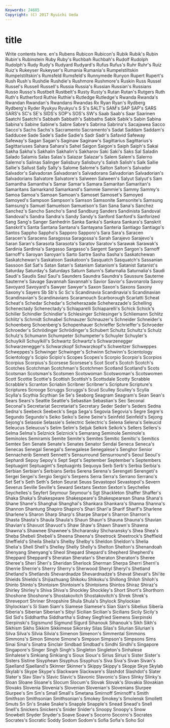 ```yaml
---
Keywords: 24685 
Copyright: (C) 2017 Ryuichi Ueda
---
```


# title

Write contents here.
en's Rubens
Rubicon Rubicon's Rubik Rubik's Rubin Rubin's Rubinstein Ruby Ruby's Ruchbah
Ruchbah's Rudolf Rudolph Rudolph's Rudy Rudy's Rudyard Rudyard's Rufus Rufus's
Ruhr Ruhr's Ruiz Ruiz's Rukeyser Rukeyser's Rumania Rumania's Rumpelstiltskin Rumpelstiltskin's
Rumsfeld Rumsfeld's Runnymede Runyon Rupert Rupert's Rush Rush's Rushdie Rushdie's
Rushmore Rushmore's Ruskin Russ Russel Russel's Russell Russell's Russia Russia's
Russian Russian's Russians Russo Russo's Rustbelt Rustbelt's Rusty Rusty's Rutan
Rutan's Rutgers Ruth Ruth's Rutherford Ruthie Ruthie's Rutledge Rutledge's Rwanda
Rwanda's Rwandan Rwandan's Rwandans Rwandas Rx Ryan Ryan's Rydberg Rydberg's
Ryder Ryukyu Ryukyu's S S's SALT's SAM's SAP SAP's SARS
SARS's SC's SE's SIDS's SOP's SOS's SW's Saab Saab's Saar
Saarinen Saatchi Saatchi's Sabbath Sabbath's Sabbaths Sabik Sabik's Sabin Sabina
Sabina's Sabine Sabine's Sabre Sabre's Sabrina Sabrina's Sacajawea Sacco Sacco's
Sachs Sachs's Sacramento Sacramento's Sadat Saddam Saddam's Sadducee Sade Sade's
Sadie Sadie's Sadr Sadr's Safavid Safeway Safeway's Sagan Sagan's Saginaw
Saginaw's Sagittarius Sagittarius's Sagittariuses Sahara Sahara's Sahel Saigon Saigon's Saiph
Saiph's Sakai Sakha Sakha's Sakhalin Sakhalin's Sakharov Saki Saki's Saks
Sal Saladin Salado Salamis Salas Salas's Salazar Salazar's Salem Salem's
Salerno Salerno's Salinas Salinger Salisbury Salisbury's Salish Salish's Salk Sallie
Sallie's Sallust Sally Sally's Salome Salome's Salton Salton's Salvador Salvador's
Salvadoran Salvadoran's Salvadorans Salvadorian Salvadorian's Salvadorians Salvatore Salvatore's Salween Salween's
Salyut Salyut's Sam Samantha Samantha's Samar Samar's Samara Samaritan Samaritan's
Samaritans Samarkand Samarkand's Sammie Sammie's Sammy Sammy's Samoa Samoa's Samoan
Samoan's Samoset Samoset's Samoyed Samoyed's Sampson Sampson's Samson Samsonite Samsonite's
Samsung Samsung's Samuel Samuelson Samuelson's San Sana Sana's Sanchez Sanchez's
Sancho Sancho's Sand Sandburg Sanders Sandinista Sandoval Sandoval's Sandra Sandra's
Sandy Sandy's Sanford Sanford's Sanforized Sang Sang's Sanger Sanhedrin Sanka
Sanka's Sankara Sankara's Sanskrit Sanskrit's Santa Santana Santana's Santayana Santeria
Santiago Santiago's Santos Sappho Sappho's Sapporo Sapporo's Sara Sara's Saracen
Saracen's Saracens Saragossa Saragossa's Sarah Sarajevo Sarajevo's Saran Saran's Sarasota
Sarasota's Saratov Saratov's Sarawak Sarawak's Sardinia Sardinia's Sargasso Sargasso's Sargent
Sargon Sargon's Sarnoff Sarnoff's Saroyan Saroyan's Sarto Sartre Sasha Sasha's
Saskatchewan Saskatchewan's Saskatoon Saskatoon's Sasquatch Sasquatch's Sassanian Sassoon Sat Sat's
Satan Satan's Satanism Satanism's Satanist Satanist's Saturday Saturday's Saturdays Saturn
Saturn's Saturnalia Saturnalia's Saudi Saudi's Saudis Saul Saul's Saunders Saundra
Saundra's Saussure Sauterne Sauterne's Savage Savannah Savannah's Savior Savior's Savonarola
Savoy Savoyard Savoyard's Sawyer Sawyer's Saxon Saxon's Saxons Saxony Saxony's
Sayers Sb Sb's Sc Sc's Scandinavia Scandinavia's Scandinavian Scandinavian's Scandinavians
Scaramouch Scarborough Scarlatti Scheat Scheat's Schedar Schedar's Scheherazade Scheherazade's Schelling
Schenectady Schenectady's Schiaparelli Schiaparelli's Schick Schick's Schiller Schindler Schindler's Schlesinger
Schlesinger's Schliemann Schlitz Schlitz's Schmidt Schnabel Schnauzer Schnauzer's Schneider Schneider's
Schoenberg Schoenberg's Schopenhauer Schrieffer Schrieffer's Schroeder Schroeder's Schrödinger Schrödinger's Schubert
Schultz Schultz's Schulz Schulz's Schumann Schumpeter Schumpeter's Schuyler Schuyler's Schuylkill
Schuylkill's Schwartz Schwartz's Schwarzenegger Schwarzenegger's Schwarzkopf Schwarzkopf's Schweitzer Schweppes Schweppes's
Schwinger Schwinger's Schwinn Schwinn's Scientology Scientology's Scipio Scipio's Scopes Scopes's
Scorpio Scorpio's Scorpios Scorpius Scorpius's Scorsese Scorsese's Scot Scot's Scotch
Scotch's Scotches Scotchman Scotchman's Scotchmen Scotland Scotland's Scots Scotsman Scotsman's
Scotsmen Scotswoman Scotswoman's Scotswomen Scott Scottie Scottie's Scottish Scottish's Scottsdale
Scotty Scrabble Scrabble's Scranton Scriabin Scribner Scribner's Scripture Scripture's Scriptures
Scrooge Scruggs Scruggs's Scud Sculley Sculley's Scylla Scylla's Scythia Scythian
Se Se's Seaborg Seagram Seagram's Sean Sean's Sears Sears's Seattle
Seattle's Sebastian Sebastian's Sec Seconal Seconal's Secretariat Secretariat's Secretary Seder
Seder's Seders Sedna Sedna's Seebeck Seebeck's Sega Sega's Segovia Segovia's
Segre Segre's Segundo Segundo's Seiko Seiko's Seine Seine's Seinfeld Seinfeld's
Sejong Sejong's Selassie Selassie's Selectric Selectric's Selena Selena's Seleucid Seleucus
Seleucus's Selim Selim's Seljuk Selkirk Selkirk's Sellers Sellers's Selma Selma's
Selznick Selznick's Semarang Seminole Seminole's Seminoles Semiramis Semite Semite's Semites
Semitic Semitic's Semitics Semtex Sen Senate Senate's Senates Senator Sendai
Seneca Seneca's Senecas Senegal Senegal's Senegalese Senegalese's Senghor Senior Sennacherib
Sennett Sennett's Sensurround Sensurround's Seoul Seoul's Sephardi Sepoy Sepoy's Sept
Sept's September September's Septembers Septuagint Septuagint's Septuagints Sequoya Serb Serb's
Serbia Serbia's Serbian Serbian's Serbians Serbs Serena Serena's Serengeti Serengeti's
Sergei Sergei's Sergio Sergio's Serpens Serra Serra's Serrano Serrano's Set
Set's Seth Seth's Seton Seurat Seuss Sevastopol Sevastopol's Severn Severus
Seville Seville's Seward Sextans Sexton Sexton's Seychelles Seychelles's Seyfert Seymour
Seymour's Sgt Shackleton Shaffer Shaffer's Shaka Shaka's Shakespeare Shakespeare's Shakespearean
Shana Shana's Shane Shane's Shanghai Shanghai's Shankara Shankara's Shanna Shanna's
Shannon Shantung Shapiro Shapiro's Shari Shari'a Sharif Sharif's Sharlene Sharlene's
Sharon Sharp Sharp's Sharpe Sharpe's Sharron Sharron's Shasta Shasta's Shaula
Shaula's Shaun Shaun's Shauna Shauna's Shavian Shavian's Shavuot Shavuot's Shaw
Shaw's Shawn Shawn's Shawna Shawna's Shawnee Shawnee's Shcharansky Shcharansky's Shea
Shea's Sheba Shebeli Shebeli's Sheena Sheena's Sheetrock Sheetrock's Sheffield Sheffield's
Sheila Sheila's Shelby Shelby's Sheldon Sheldon's Shelia Shelia's Shell Shell's
Shelley Shelly Shelly's Shelton Shelton's Shenandoah Shenyang Shenyang's Sheol Shepard
Shepard's Shepherd Shepherd's Sheppard Sheppard's Sheratan Sheratan's Sheraton Sheraton's Sheree
Sheree's Sheri Sheri's Sheridan Sherlock Sherman Sherpa Sherri Sherri's Sherrie
Sherrie's Sherry Sherry's Sherwood Sheryl Sheryl's Shetland Shetland's Shetlands Shevardnadze
Shevardnadze's Shevat Shevat's Shi'ite Shields Shields's Shijiazhuang Shikoku Shikoku's Shillong
Shiloh Shiloh's Shinto Shinto's Shintoism Shintoism's Shintoisms Shintos Shiraz Shiraz's
Shirley Shirley's Shiva Shiva's Shockley Shockley's Short Short's Shorthorn Shoshone
Shoshone's Shostakovitch Shostakovitch's Shrek Shrek's Shreveport Shriner Shropshire Shula Shula's
Shylock Shylockian Shylockian's Si Siam Siam's Siamese Siamese's Sian Sian's
Sibelius Siberia Siberia's Siberian Siberian's Sibyl Sicilian Sicilian's Sicilians Sicily
Sicily's Sid Sid's Siddhartha Siddhartha's Sidney Siegfried Siemens Sierpinski Sierpinski's
Sigismund Sigmund Sigurd Sihanouk Sihanouk's Sikh Sikh's Sikhism Sikhs Sikkim
Sikkimese Sikorsky Silas Silas's Silurian Silurian's Silva Silva's Silvia Silvia's
Simenon Simenon's Simmental Simmons Simmons's Simon Simone Simone's Simpson Simpson's
Simpsons Sims Sinai Sinai's Sinatra Sinclair Sindbad Sindbad's Sindhi Sindhi's
Singapore Singapore's Singer Singh Singh's Singleton Singleton's Sinhalese Sinhalese's Sinkiang
Sinkiang's Sioux Sioux's Sirius Sirius's Sister Sister's Sisters Sistine Sisyphean
Sisyphus Sisyphus's Siva Siva's Sivan Sivan's Sjaelland Sjaelland's Skinner Skinner's
Skippy Skippy's Skopje Skye Skylab Skylab's Skype Skype's Slackware Slackware's
Slashdot Slashdot's Slater Slater's Slav Slav's Slavic Slavic's Slavonic Slavonic's
Slavs Slinky Slinky's Sloan Sloane Sloane's Slocum Slocum's Slovak Slovak's
Slovakia Slovakian Slovaks Slovenia Slovenia's Slovenian Slovenian's Slovenians Slurpee Slurpee's
Sm Sm's Small Small's Smetana Smirnoff Smirnoff's Smith Smithson Smithsonian
Smithsonian's Smokey Smokey's Smolensk Smollett Smuts Sn Sn's Snake Snake's
Snapple Snapple's Snead Snead's Snell Snell's Snickers Snickers's Snider Snider's
Snoopy Snoopy's Snow Snowbelt Snyder Snyder's Soave Soave's Socorro Socorro's
Socrates Socrates's Socratic Soddy Sodom Sodom's Sofia Sofia's Soho Sol
